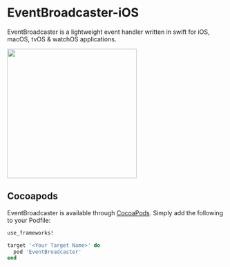 # EventBroadcaster-iOS
EventBroadcaster is a lightweight event handler written in swift for iOS, macOS, tvOS &amp; watchOS applications.

<img src="https://d29fhpw069ctt2.cloudfront.net/icon/image/120390/preview.svg?raw" width="300">

## Cocoapods
EventBroadcaster is available through [CocoaPods](http://cocoapods.org). Simply add the following to your Podfile:

```ruby
use_frameworks!

target '<Your Target Name>' do
  pod 'EventBroadcaster'
end
```

